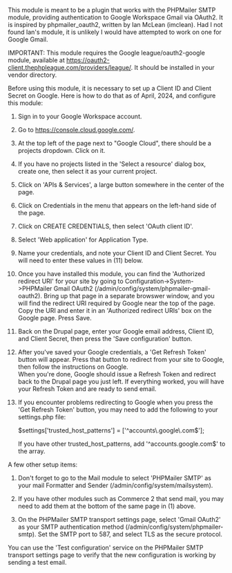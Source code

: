 This module is meant to be a plugin that works with the PHPMailer SMTP module, providing
authentication to Google Workspace Gmail via OAuth2.  It is inspired by phpmailer_oauth2,
written by Ian McLean (imclean).  Had I not found Ian's module, it is unlikely I would
have attempted to work on one for Google Gmail.

IMPORTANT:  This module requires the Google league/oauth2-google module, available at 
https://oauth2-client.thephpleague.com/providers/league/.  It should be installed in
your vendor directory.

Before using this module, it is necessary to set up a Client ID and Client Secret
on Google.  Here is how to do that as of April, 2024, and configure this module:

1.  Sign in to your Google Workspace account.

2.  Go to https://console.cloud.google.com/.

3.  At the top left of the page next to "Google Cloud", there should be a projects dropdown. 
    Click on it.

4.  If you have no projects listed in the 'Select a resource' dialog box, create one,
    then select it as your current project.

5.  Click on 'APIs & Services', a large button somewhere in the center of the page.

6.  Click on Credentials in the menu that appears on the left-hand side of the page.

7.  Click on CREATE CREDENTIALS, then select 'OAuth client ID'.

8.  Select 'Web application' for Application Type.

9.  Name your credentials, and note your Client ID and Client Secret.  You will need to 
    enter these values in (11) below.

10. Once you have installed this module, you can find the 'Authorized redirect URI' for your site
    by going to Configuration->System->PHPMailer Gmail OAuth2 (/admin/config/system/phpmailer-gmail-oauth2).
    Bring up that page in a separate browswer window, and you will find the redirect URI required by 
    Google near the top of the page.  Copy the URI and enter it in an 'Authorized redirect URIs' box 
    on the Google page.  Press Save.  

11. Back on the Drupal page, enter your Google email address, Client ID, and Client Secret, then press
    the 'Save configuration' button.

12. After you've saved your Google credentials, a 'Get Refresh Token' button will appear.  Press 
    that button to redirect from your site to Google, then follow the instructions on Google.  
    When you're done, Google should issue a Refresh Token and redirect back to the Drupal page you 
    just left.  If everything worked, you will have your Refresh Token and are ready to send email.

13. If you encounter problems redirecting to Google when you press the 'Get Refresh Token' button,
    you may need to add the following to your settings.php file:

    $settings['trusted_host_patterns'] = ['^accounts\.google\.com$'];

    If you have other trusted_host_patterns, add '^accounts\.google\.com$' to the array.

A few other setup items:

1.  Don't forget to go to the Mail module to select 'PHPMailer SMTP' as your mail Formatter and Sender
    (/admin/config/system/mailsystem).

2.  If you have other modules such as Commerce 2 that send mail, you may need to add them at the 
    bottom of the same page in (1) above.

3.  On the PHPMailer SMTP transport settings page, select 'Gmail OAuth2' as your SMTP authentication method
    (/admin/config/system/phpmailer-smtp).  Set the SMTP port to 587, and select TLS as the secure protocol.

You can use the 'Test configuration' service on the PHPMailer SMTP transport settings page to verify that
the new configuration is working by sending a test email.
